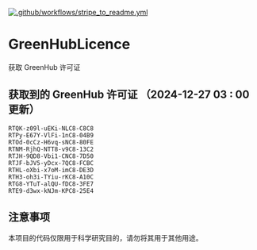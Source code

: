 [![.github/workflows/stripe_to_readme.yml](https://github.com/zjx-kimi/GreenHubLicence/actions/workflows/stripe_to_readme.yml/badge.svg)](https://github.com/zjx-kimi/GreenHubLicence/actions/workflows/stripe_to_readme.yml)
# GreenHubLicence
获取 GreenHub 许可证
## 获取到的 GreenHub 许可证 （2024-12-27 03 : 00 更新）
```
RTQK-z09l-uEKi-NLC8-C8C8
RTPy-E67Y-VlFi-1nC8-04B9
RTOd-0cCz-H6vq-sNC8-80FE
RTNM-RjhQ-NTT8-v9C8-13C2
RTJH-9QD8-Vbi1-CNC8-7D50
RTJF-bJV5-yDcx-7QC8-FCBC
RTHL-oXbi-x7oM-imC8-DE3D
RTH3-oh3i-TYiu-rKC8-A10C
RTG8-YTuT-alQU-fDC8-3FE7
RTE9-d3wx-kNJm-KPC8-25E4
```

## 注意事项

本项目的代码仅限用于科学研究目的，请勿将其用于其他用途。

